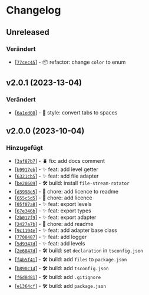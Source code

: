 # Changelog

<!--
    ## v<Version> (<Datum>)
    ### Hinzugefügt
    ### Verändert
    ### Behoben
    ### Entfernt
-->

## Unreleased
### Verändert
- [[`77cec45`](https://github.com/uelgum/logger/commit/6a1ed08)] - 📦 refactor: change `color` to enum

## v2.0.1 (2023-13-04)
### Verändert
- [[`6a1ed08`](https://github.com/uelgum/logger/commit/6a1ed08)] - 💎 style: convert tabs to spaces

## v2.0.0 (2023-10-04)
### Hinzugefügt
- [[`3af87b7`](https://github.com/uelgum/logger/commit/3af87b7)] - 🪲 fix: add docs comment
- [[`b9917eb`](https://github.com/uelgum/logger/commit/b9917eb)] - ✨ feat: add level getter
- [[`6321cb5`](https://github.com/uelgum/logger/commit/6321cb5)] - ✨ feat: add file adapter
- [[`be28609`](https://github.com/uelgum/logger/commit/be28609)] - 🛠️ build: install `file-stream-rotator`
- [[`d3998e5`](https://github.com/uelgum/logger/commit/d3998e5)] - 🧹 chore: add licence to readme
- [[`655c5d5`](https://github.com/uelgum/logger/commit/655c5d5)] - 🧹 chore: add licence
- [[`05f07a8`](https://github.com/uelgum/logger/commit/05f07a8)] - ✨ feat: export levels
- [[`67e346b`](https://github.com/uelgum/logger/commit/67e346b)] - ✨ feat: export types
- [[`2b017f9`](https://github.com/uelgum/logger/commit/2b017f9)] - ✨ feat: export adapter
- [[`2427a7b`](https://github.com/uelgum/logger/commit/2427a7b)] - 🧹 chore: add readme
- [[`9c1194e`](https://github.com/uelgum/logger/commit/9c1194e)] - ✨ feat: add adapter base class
- [[`7708487`](https://github.com/uelgum/logger/commit/7708487)] - ✨ feat: add logger
- [[`5d9347d`](https://github.com/uelgum/logger/commit/5d9347d)] - ✨ feat: add levels
- [[`2e6847d`](https://github.com/uelgum/logger/commit/2e6847d)] - 🛠️ build: set `declaration` in `tsconfig.json`
- [[`f4b5f41`](https://github.com/uelgum/logger/commit/f4b5f41)] - 🛠️ build: add `files` to `package.json`
- [[`b890c14`](https://github.com/uelgum/logger/commit/b890c14)] - 🛠️ build: add `tsconfig.json`
- [[`f6d8d81`](https://github.com/uelgum/logger/commit/f6d8d81)] - 🛠️ build: add `.gitignore`
- [[`e1364cf`](https://github.com/uelgum/logger/commit/e1364cf)] - 🛠️ build: add `package.json`